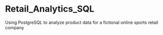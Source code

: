 # Retail_Analytics_SQL
Using PostgreSQL to analyze product data for a fictional online sports retail company
